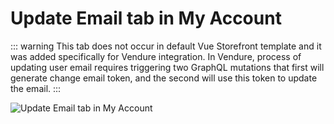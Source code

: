 # Update Email tab in My Account

::: warning
This tab does not occur in default Vue Storefront template and it was added specifically for Vendure integration. In Vendure, process of updating user email requires triggering two GraphQL mutations that first will generate change email token, and the second will use this token to update the email.
:::

<img src="/vendure/update-email.png" alt="Update Email tab in My Account"/>
